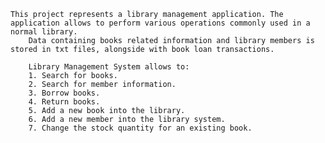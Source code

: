     This project represents a library management application. The application allows to perform various operations commonly used in a normal library.
        Data containing books related information and library members is stored in txt files, alongside with book loan transactions.

        Library Management System allows to:
        1. Search for books.
        2. Search for member information.
        3. Borrow books.
        4. Return books.
        5. Add a new book into the library.
        6. Add a new member into the library system.
        7. Change the stock quantity for an existing book.
